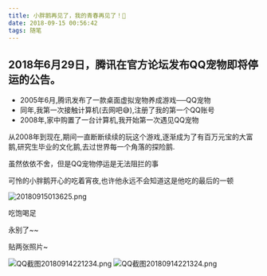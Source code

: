 ```yaml
---
title: 小胖鹅再见了，我的青春再见了！🐧
date: 2018-09-15 00:56:42
tags: 随笔
---
```


## 2018年6月29日，腾讯在官方论坛发布QQ宠物即将停运的公告。

- 2005年6月,腾讯发布了一款桌面虚拟宠物养成游戏──QQ宠物
- 同年,我第一次接触计算机(去网吧😅),注册了我的第一个QQ账号
- 2008年,家中购置了一台计算机,我开始第一次遇见QQ宠物

从2008年到现在,期间一直断断续续的玩这个游戏,逐渐成为了有百万元宝的大富鹅,研究生毕业的文化鹅,去过世界每一个角落的探险鹅.

虽然依依不舍，但是QQ宠物停运是无法阻拦的事

可怜的小胖鹅开心的吃着宵夜,也许他永远不会知道这是他吃的最后的一顿

![20180915013625.png](https://up.sowevo.com/history/5b9bf26a345c8.png)

<!-- more -->

吃饱喝足

永别了~~









贴两张照片~

![QQ截图20180914221234.png](https://up.sowevo.com/history/5b9bf3122b02b.png)
![QQ截图20180914221324.png](https://up.sowevo.com/history/5b9bf33516fa4.png)





